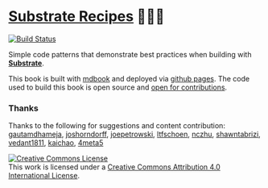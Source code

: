 # <a href="https://substrate.dev/recipes">Substrate Recipes</a> 🍴😋🍴
[![Build Status](https://travis-ci.org/substrate-developer-hub/recipes.svg?branch=master)](https://travis-ci.org/substrate-developer-hub/recipes)

Simple code patterns that demonstrate best practices when building with **[Substrate](https://github.com/paritytech/substrate)**.

This book is built with [mdbook](https://rust-lang-nursery.github.io/mdBook/continuous-integration.html) and deployed via [github pages](https://pages.github.com/). The code used to build this book is open source and [open for contributions](./CONTRIBUTING.md).

### Thanks
Thanks to the following for suggestions and content contribution: [gautamdhameja](https://github.com/gautamdhameja), [joshorndorff](https://github.com/JoshOrndorff), [joepetrowski](https://github.com/joepetrowski), [ltfschoen](https://github.com/ltfschoen), [nczhu](https://github.com/nczhu), [shawntabrizi](https://github.com/shawntabrizi), [vedant1811](https://github.com/vedant1811), [kaichao](https://github.com/kaichaosun), [4meta5](https://github.com/4meta5)

<a rel="license" href="http://creativecommons.org/licenses/by/4.0/"><img alt="Creative Commons License" style="border-width:0" src="https://i.creativecommons.org/l/by/4.0/88x31.png" /></a><br />This work is licensed under a <a rel="license" href="http://creativecommons.org/licenses/by/4.0/">Creative Commons Attribution 4.0 International License</a>.
